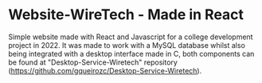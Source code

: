 # Website-WireTech - Made in React

Simple website made with React and Javascript for a college development project in 2022.
It was made to work with a MySQL database whilst also being integrated with a desktop interface made in C, 
both components can be found at "Desktop-Service-Wiretech" repository (https://github.com/gqueirozc/Desktop-Service-Wiretech).


